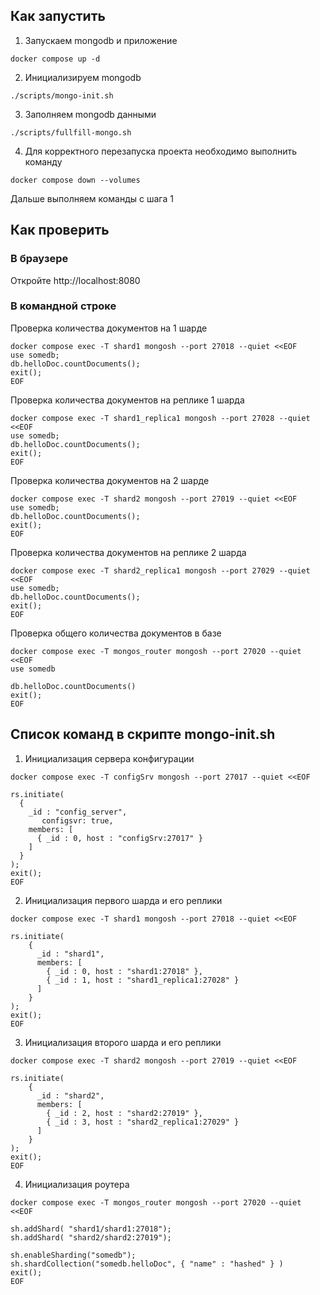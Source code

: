 ## Как запустить

1. Запускаем mongodb и приложение
```shell
docker compose up -d
```

2. Инициализируем mongodb
```shell
./scripts/mongo-init.sh
```

3. Заполняем mongodb данными
```shell
./scripts/fullfill-mongo.sh
```

4. Для корректного перезапуска проекта необходимо выполнить команду
```shell
docker compose down --volumes
```
Дальше выполняем команды с шага 1

## Как проверить

### В браузере
Откройте http://localhost:8080

### В командной строке
Проверка количества документов на 1 шарде
```shell
docker compose exec -T shard1 mongosh --port 27018 --quiet <<EOF
use somedb;
db.helloDoc.countDocuments();
exit();
EOF
```

Проверка количества документов на реплике 1 шарда
```shell
docker compose exec -T shard1_replica1 mongosh --port 27028 --quiet <<EOF
use somedb;
db.helloDoc.countDocuments();
exit();
EOF
```

Проверка количества документов на 2 шарде
```shell
docker compose exec -T shard2 mongosh --port 27019 --quiet <<EOF
use somedb;
db.helloDoc.countDocuments();
exit();
EOF
```

Проверка количества документов на реплике 2 шарда
```shell
docker compose exec -T shard2_replica1 mongosh --port 27029 --quiet <<EOF
use somedb;
db.helloDoc.countDocuments();
exit();
EOF
```

Проверка общего количества документов в базе
```shell
docker compose exec -T mongos_router mongosh --port 27020 --quiet <<EOF
use somedb

db.helloDoc.countDocuments()
exit();
EOF
```

## Список команд в скрипте mongo-init.sh

1. Инициализация сервера конфигурации
```shell
docker compose exec -T configSrv mongosh --port 27017 --quiet <<EOF

rs.initiate(
  {
    _id : "config_server",
       configsvr: true,
    members: [
      { _id : 0, host : "configSrv:27017" }
    ]
  }
);
exit();
EOF
```
2. Инициализация первого шарда и его реплики
```shell
docker compose exec -T shard1 mongosh --port 27018 --quiet <<EOF

rs.initiate(
    {
      _id : "shard1",
      members: [
        { _id : 0, host : "shard1:27018" },
        { _id : 1, host : "shard1_replica1:27028" }
      ]
    }
);
exit();
EOF
```
3. Инициализация второго шарда и его реплики
```shell
docker compose exec -T shard2 mongosh --port 27019 --quiet <<EOF

rs.initiate(
    {
      _id : "shard2",
      members: [
        { _id : 2, host : "shard2:27019" },
        { _id : 3, host : "shard2_replica1:27029" }
      ]
    }
);
exit();
EOF
```
4. Инициализация роутера
```shell
docker compose exec -T mongos_router mongosh --port 27020 --quiet <<EOF

sh.addShard( "shard1/shard1:27018");
sh.addShard( "shard2/shard2:27019");

sh.enableSharding("somedb");
sh.shardCollection("somedb.helloDoc", { "name" : "hashed" } )
exit();
EOF
```
